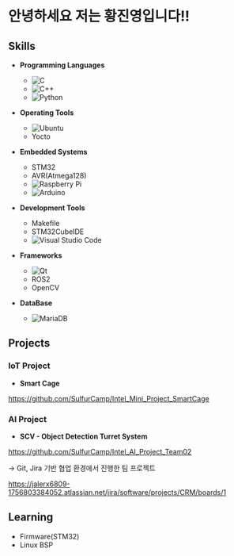 # 안녕하세요 저는 황진영입니다!!

## Skills

- **Programming Languages**
  - ![C](https://img.shields.io/badge/C-A8B9CC?style=for-the-badge&logo=c&logoColor=white)
  - ![C++](https://img.shields.io/badge/C%2B%2B-00599C?style=for-the-badge&logo=c%2B%2B&logoColor=white)
  - ![Python](https://img.shields.io/badge/Python-3776AB?style=for-the-badge&logo=python&logoColor=white)

- **Operating Tools**
  - ![Ubuntu](https://img.shields.io/badge/Ubuntu-E95420?style=for-the-badge&logo=ubuntu&logoColor=white)
  - Yocto

- **Embedded Systems**
  - STM32
  - AVR(Atmega128)
  - ![Raspberry Pi](https://img.shields.io/badge/Raspberry%20Pi-A22846?style=for-the-badge&logo=raspberry-pi&logoColor=white)
  - ![Arduino](https://img.shields.io/badge/Arduino-00979D?style=for-the-badge&logo=arduino&logoColor=white)

- **Development Tools**
  - Makefile
  - STM32CubeIDE
  - ![Visual Studio Code](https://img.shields.io/badge/Visual%20Studio%20Code-007ACC?style=for-the-badge&logo=visual-studio-code&logoColor=white)

- **Frameworks**
  - ![Qt](https://img.shields.io/badge/Qt-41CD52?style=for-the-badge&logo=qt&logoColor=white)
  - ROS2
  - OpenCV

- **DataBase**
  - ![MariaDB](https://img.shields.io/badge/MariaDB-003545?style=for-the-badge&logo=mariadb&logoColor=white)

##  Projects

###  IoT Project
- **Smart Cage**


https://github.com/SulfurCamp/Intel_Mini_Project_SmartCage

###  AI Project
- **SCV - Object Detection Turret System**


https://github.com/SulfurCamp/Intel_AI_Project_Team02


→ Git, Jira 기반 협업 환경에서 진행한 팀 프로젝트


https://jalerx6809-1756803384052.atlassian.net/jira/software/projects/CRM/boards/1

##  Learning

- Firmware(STM32)
- Linux BSP

